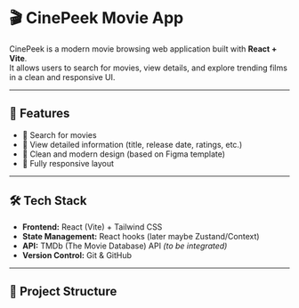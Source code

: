 # 🎬 CinePeek Movie App

CinePeek is a modern movie browsing web application built with **React + Vite**.  
It allows users to search for movies, view details, and explore trending films in a clean and responsive UI.

---

## 🚀 Features
- 🔎 Search for movies  
- 📖 View detailed information (title, release date, ratings, etc.)  
- 🎨 Clean and modern design (based on Figma template)  
- 📱 Fully responsive layout  

---

## 🛠️ Tech Stack
- **Frontend:** React (Vite) + Tailwind CSS  
- **State Management:** React hooks (later maybe Zustand/Context)  
- **API:** TMDb (The Movie Database) API *(to be integrated)*  
- **Version Control:** Git & GitHub  

---

## 📂 Project Structure
